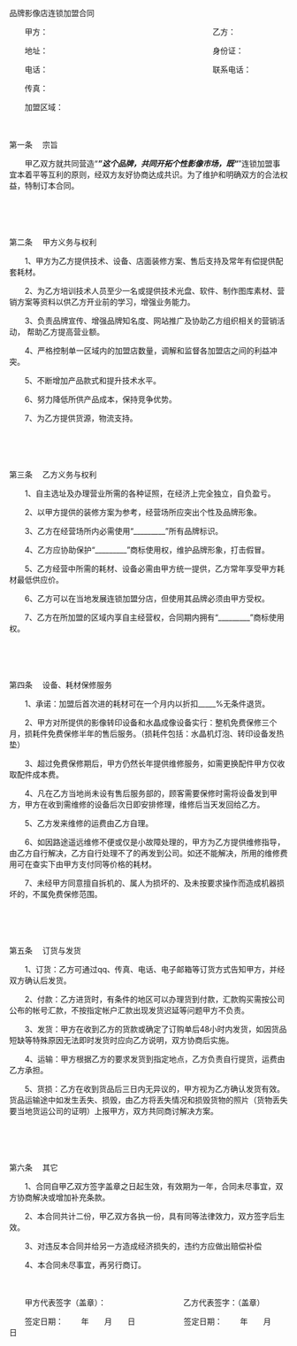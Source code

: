 



品牌影像店连锁加盟合同



 

　　甲方：　　　　　　　　　　　　　　　　　　　　　 乙方：

　　地址：　　　　　　　　　　　　　　　　　　　　　 身份证：

　　电话：　　　　　　　　　　　　　　　　　　　　　 联系电话：

　　传真：　　

　　加盟区域：

　　

第一条
　宗旨

　　甲乙双方就共同营造“_________”这个品牌，共同开拓个性影像市场，既“_________”连锁加盟事宜本着平等互利的原则，经双方友好协商达成共识。为了维护和明确双方的合法权益，特制订本合同。

　　

　　

第二条
　甲方义务与权利

　　1、甲方为乙方提供技术、设备、店面装修方案、售后支持及常年有偿提供配套耗材。

　　2、为乙方培训技术人员至少一名或提供技术光盘、软件、制作图库素材、营销方案等资料以供乙方开业前的学习，增强业务能力。

　　3、负责品牌宣传、增强品牌知名度、网站推广及协助乙方组织相关的营销活动， 帮助乙方提高营业额。

　　4、严格控制单一区域内的加盟店数量，调解和监督各加盟店之间的利益冲突。

　　5、不断增加产品款式和提升技术水平。

　　6、努力降低所供产品成本，保持竞争优势。

　　7、为乙方提供货源，物流支持。

　　

　　

第三条
　乙方义务与权利

　　1、自主选址及办理营业所需的各种证照，在经济上完全独立，自负盈亏。

　　2、以甲方提供的装修方案为参考，经营场所应突出个性及品牌形象。

　　3、乙方在经营场所内必需使用“_________”所有品牌标识。

　　4、乙方应协助保护“_________”商标使用权，维护品牌形象，打击假冒。

　　5、乙方经营中所需的耗材、设备必需由甲方统一提供，乙方常年享受甲方耗材最低供应价。

　　6、乙方可以在当地发展连锁加盟分店，但使用其品牌必须由甲方受权。

　　7、乙方在所加盟的区域内享自主经营权，合同期内拥有“_________”商标使用权。

　　

　　

第四条
　设备、耗材保修服务

　　1、承诺：加盟后首次进的耗材可在一个月内以折扣_____%无条件退货。

　　2、甲方对所提供的影像转印设备和水晶成像设备实行：整机免费保修三个月，损耗件免费保修半年的售后服务。（损耗件包括：水晶机灯泡、转印设备发热垫）

　　3、超过免费保修期后，甲方仍然长年提供维修服务，如需更换配件甲方仅收取配件成本费。

　　4、凡在乙方当地尚未设有售后服务部的，顾客需要保修时需将设备发到甲方，甲方在收到需维修的设备后次日即安排修理，维修后当天发回给乙方。

　　5、乙方发来维修的运费由乙方自理。

　　6、如因路途遥远维修不便或仅是小故障处理的，甲方为乙方提供维修指导，由乙方自行解决，乙方自行处理不了的再发到公司。如还不能解决，所用的维修费用可在查实下由甲方支付同等价格的耗材。

　　7、未经甲方同意擅自拆机的、属人为损坏的、及未按要求操作而造成机器损坏的，不属免费保修范围。

　　

　　

第五条
　订货与发货

　　1、订货：乙方可通过qq、传真、电话、电子邮箱等订货方式告知甲方，并经双方确认后发货。

　　2、付款：乙方进货时，有条件的地区可以办理货到付款，汇款购买需按公司公布的帐号汇款，不按指定帐户汇款出现发货迟延等问题甲方不负责。

　　3、发货：甲方在收到乙方的货款或确定了订购单后48小时内发货，如因货品短缺等特殊原因无法即时发货时应向乙方说明，双方协商后实施。

　　4、运输：甲方根据乙方的要求发货到指定地点，乙方负责自行提货，运费由乙方承担。

　　5、货损：乙方在收到货品后三日内无异议的，甲方视为乙方确认发货有效。货品运输途中如发生丢失、损毁，由乙方将丢失情况和损毁货物的照片（货物丢失要当地货运公司的证明）上报甲方，双方共同商讨解决方案。

　　

　　

第六条
　其它

　　1、合同自甲乙双方签字盖章之日起生效，有效期为一年，合同未尽事宜，双方协商解决或增加补充条款。

　　2、本合同共计二份，甲乙双方各执一份，具有同等法律效力，双方签字后生效。

　　3、对违反本合同并给另一方造成经济损失的，违约方应做出赔偿补偿

　　4、本合同未尽事宜，再另行商订。　　

　　

　　甲方代表签字（盖章）：　　　　　　　　　　乙方代表签字：（盖章）

　　签定日期：　 　年　　月　　日　　　　　 　签定日期： 　　年　　月　　日